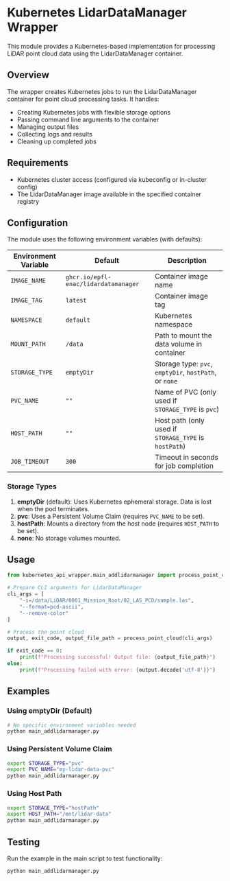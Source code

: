 # Kubernetes LidarDataManager Wrapper

This module provides a Kubernetes-based implementation for processing LiDAR point cloud data using the LidarDataManager container.

## Overview

The wrapper creates Kubernetes jobs to run the LidarDataManager container for point cloud processing tasks. It handles:

- Creating Kubernetes jobs with flexible storage options
- Passing command line arguments to the container
- Managing output files
- Collecting logs and results
- Cleaning up completed jobs

## Requirements

- Kubernetes cluster access (configured via kubeconfig or in-cluster config)
- The LidarDataManager image available in the specified container registry

## Configuration

The module uses the following environment variables (with defaults):

| Environment Variable | Default | Description |
|---------------------|---------|-------------|
| `IMAGE_NAME` | `ghcr.io/epfl-enac/lidardatamanager` | Container image name |
| `IMAGE_TAG` | `latest` | Container image tag |
| `NAMESPACE` | `default` | Kubernetes namespace |
| `MOUNT_PATH` | `/data` | Path to mount the data volume in container |
| `STORAGE_TYPE` | `emptyDir` | Storage type: `pvc`, `emptyDir`, `hostPath`, or `none` |
| `PVC_NAME` | `""` | Name of PVC (only used if `STORAGE_TYPE` is `pvc`) |
| `HOST_PATH` | `""` | Host path (only used if `STORAGE_TYPE` is `hostPath`) |
| `JOB_TIMEOUT` | `300` | Timeout in seconds for job completion |

### Storage Types

1. **emptyDir** (default): Uses Kubernetes ephemeral storage. Data is lost when the pod terminates.
2. **pvc**: Uses a Persistent Volume Claim (requires `PVC_NAME` to be set).
3. **hostPath**: Mounts a directory from the host node (requires `HOST_PATH` to be set).
4. **none**: No storage volumes mounted.

## Usage

```python
from kubernetes_api_wrapper.main_addlidarmanager import process_point_cloud

# Prepare CLI arguments for LidarDataManager
cli_args = [
    "-i=/data/LiDAR/0001_Mission_Root/02_LAS_PCD/sample.las",
    "--format=pcd-ascii",
    "--remove-color"
]

# Process the point cloud
output, exit_code, output_file_path = process_point_cloud(cli_args)

if exit_code == 0:
    print(f"Processing successful! Output file: {output_file_path}")
else:
    print(f"Processing failed with error: {output.decode('utf-8')}")
```

## Examples

### Using emptyDir (Default)

```bash
# No specific environment variables needed
python main_addlidarmanager.py
```

### Using Persistent Volume Claim

```bash
export STORAGE_TYPE="pvc"
export PVC_NAME="my-lidar-data-pvc"
python main_addlidarmanager.py
```

### Using Host Path

```bash
export STORAGE_TYPE="hostPath"
export HOST_PATH="/mnt/lidar-data"
python main_addlidarmanager.py
```

## Testing

Run the example in the main script to test functionality:

```bash
python main_addlidarmanager.py